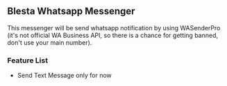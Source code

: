 ## Blesta Whatsapp Messenger

This messenger will be send whatsapp notification by using WASenderPro (it's not official WA Business API, so there is a chance for getting banned, don't use your main number).

### Feature List
- Send Text Message only for now
